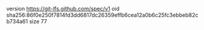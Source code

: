 version https://git-lfs.github.com/spec/v1
oid sha256:86f0e250f7814fd3dd6817dc26359effb6cea12a0b6c25fc3ebbeb82cb734a61
size 77
